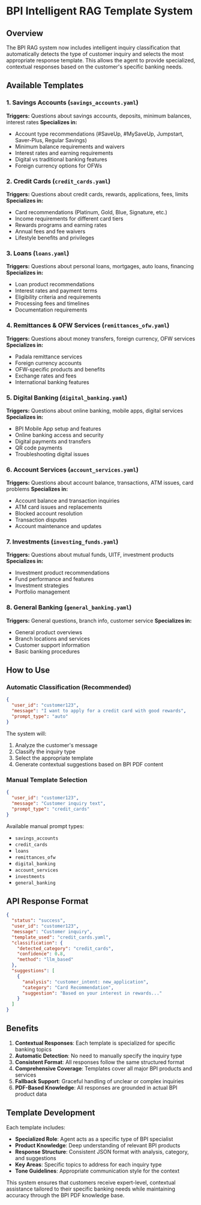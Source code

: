 # BPI Intelligent RAG Template System

## Overview

The BPI RAG system now includes intelligent inquiry classification that automatically detects the type of customer inquiry and selects the most appropriate response template. This allows the agent to provide specialized, contextual responses based on the customer's specific banking needs.

## Available Templates

### 1. Savings Accounts (`savings_accounts.yaml`)

**Triggers:** Questions about savings accounts, deposits, minimum balances, interest rates
**Specializes in:**

- Account type recommendations (#SaveUp, #MySaveUp, Jumpstart, Saver-Plus, Regular Savings)
- Minimum balance requirements and waivers
- Interest rates and earning requirements
- Digital vs traditional banking features
- Foreign currency options for OFWs

### 2. Credit Cards (`credit_cards.yaml`)

**Triggers:** Questions about credit cards, rewards, applications, fees, limits
**Specializes in:**

- Card recommendations (Platinum, Gold, Blue, Signature, etc.)
- Income requirements for different card tiers
- Rewards programs and earning rates
- Annual fees and fee waivers
- Lifestyle benefits and privileges

### 3. Loans (`loans.yaml`)

**Triggers:** Questions about personal loans, mortgages, auto loans, financing
**Specializes in:**

- Loan product recommendations
- Interest rates and payment terms
- Eligibility criteria and requirements
- Processing fees and timelines
- Documentation requirements

### 4. Remittances & OFW Services (`remittances_ofw.yaml`)

**Triggers:** Questions about money transfers, foreign currency, OFW services
**Specializes in:**

- Padala remittance services
- Foreign currency accounts
- OFW-specific products and benefits
- Exchange rates and fees
- International banking features

### 5. Digital Banking (`digital_banking.yaml`)

**Triggers:** Questions about online banking, mobile apps, digital services
**Specializes in:**

- BPI Mobile App setup and features
- Online banking access and security
- Digital payments and transfers
- QR code payments
- Troubleshooting digital issues

### 6. Account Services (`account_services.yaml`)

**Triggers:** Questions about account balance, transactions, ATM issues, card problems
**Specializes in:**

- Account balance and transaction inquiries
- ATM card issues and replacements
- Blocked account resolution
- Transaction disputes
- Account maintenance and updates

### 7. Investments (`investing_funds.yaml`)

**Triggers:** Questions about mutual funds, UITF, investment products
**Specializes in:**

- Investment product recommendations
- Fund performance and features
- Investment strategies
- Portfolio management

### 8. General Banking (`general_banking.yaml`)

**Triggers:** General questions, branch info, customer service
**Specializes in:**

- General product overviews
- Branch locations and services
- Customer support information
- Basic banking procedures

## How to Use

### Automatic Classification (Recommended)

```json
{
  "user_id": "customer123",
  "message": "I want to apply for a credit card with good rewards",
  "prompt_type": "auto"
}
```

The system will:

1. Analyze the customer's message
2. Classify the inquiry type
3. Select the appropriate template
4. Generate contextual suggestions based on BPI PDF content

### Manual Template Selection

```json
{
  "user_id": "customer123",
  "message": "Customer inquiry text",
  "prompt_type": "credit_cards"
}
```

Available manual prompt types:

- `savings_accounts`
- `credit_cards`
- `loans`
- `remittances_ofw`
- `digital_banking`
- `account_services`
- `investments`
- `general_banking`

## API Response Format

```json
{
  "status": "success",
  "user_id": "customer123",
  "message": "Customer inquiry",
  "template_used": "credit_cards.yaml",
  "classification": {
    "detected_category": "credit_cards",
    "confidence": 0.8,
    "method": "llm_based"
  },
  "suggestions": [
    {
      "analysis": "customer_intent: new_application",
      "category": "Card Recommendation",
      "suggestion": "Based on your interest in rewards..."
    }
  ]
}
```

## Benefits

1. **Contextual Responses**: Each template is specialized for specific banking topics
2. **Automatic Detection**: No need to manually specify the inquiry type
3. **Consistent Format**: All responses follow the same structured format
4. **Comprehensive Coverage**: Templates cover all major BPI products and services
5. **Fallback Support**: Graceful handling of unclear or complex inquiries
6. **PDF-Based Knowledge**: All responses are grounded in actual BPI product data

## Template Development

Each template includes:

- **Specialized Role**: Agent acts as a specific type of BPI specialist
- **Product Knowledge**: Deep understanding of relevant BPI products
- **Response Structure**: Consistent JSON format with analysis, category, and suggestions
- **Key Areas**: Specific topics to address for each inquiry type
- **Tone Guidelines**: Appropriate communication style for the context

This system ensures that customers receive expert-level, contextual assistance tailored to their specific banking needs while maintaining accuracy through the BPI PDF knowledge base.
